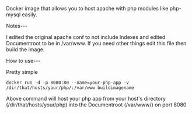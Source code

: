Docker image that allows you to host apache with php modules like php-mysql easily.

Notes---

I edited the original apache conf to not include Indexes and edited Documentroot to be in /var/www. If you need other things edit this file then build the image.


How to use---

Pretty simple


    docker run -d -p 8080:80 --name=your-php-app -v /dir/that/hosts/your/php/:/var/www buildimagename

Above command will host your php app from your host's directory (/dir/that/hosts/your/php) into the Documentroot (/var/www/) on port 8080

